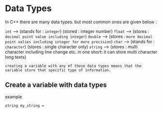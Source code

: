 # Data Types

In C++ there are many data types. but most common ones are given below :

`int` --> (stands for : `integer`) (stored : integer number)
`float` --> (stores : `decimal point value including integer`)
`double` --> (stores : `more decimal point valies including integer for more precision`)
`char` --> (stands for : `character`) (stores : single character only)
`string` --> (stores : multi character including line change etc. in one short: it can store multi character long texts)

`creating a variable with any of these data types means that the variable store that specific type of information.`

## Create a variable with data types

example 
```
string my_string = 
```
